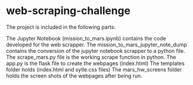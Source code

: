 # web-scraping-challenge

The project is included in the following parts:

The Jupyter Notebook (mission_to_mars.ipynb) contains the code developed for the web scrapper.
The mission_to_mars_jupyter_note_dump contains the conversion of the jupyter notebook scrapper to a python file.
The scrape_mars.py file is the working scrape function in python.
The app.py is the flask file to create the webpages (index.html)
The templates folder holds (index.html and sytle.css files)
The mars_hw_screens folder holds the screen shots of the webpages after being run.
